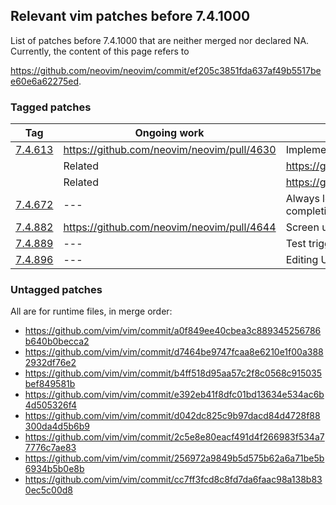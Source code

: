 ## Relevant vim patches before 7.4.1000

List of patches before 7.4.1000 that are neither merged nor declared NA. Currently, the content of this page refers to 

https://github.com/neovim/neovim/commit/ef205c3851fda637af49b5517bee60e6a62275ed.

### Tagged patches

|Tag|  Ongoing work| Comment|
|---|-------------|--------|
|[7.4.613](https://github.com/vim/vim/commit/70781ee)|https://github.com/neovim/neovim/pull/4630| Implement redrawtime for nfa engine|
|| Related|https://github.com/vim/vim/commit/7c29f38|
|| Related|https://github.com/vim/vim/commit/2a6fa56|
|[7.4.672](https://github.com/vim/vim/commit/b5971141dff0c69355fd64196fcc0d0d071d4c82)|---| Always look in current dir for shell completion|
|[7.4.882](https://github.com/vim/vim/commit/5f1fea28f5bc573e2430773c49e95ae1f9cc2a25)|https://github.com/neovim/neovim/pull/4644| Screen update @CTRL-C with compl-menu|
|[7.4.889](https://github.com/vim/vim/commit/74b738d414b2895b3365e26ae3b7792eb82ccf47)|---| Test triggering OptionSet from setwinvar|
|[7.4.896](https://github.com/vim/vim/commit/b4f6a46b01ed00b642a2271e9d1559e51ab0f2c4)|---| Editing URL & netrw|

### Untagged patches

All are for runtime files, in merge order:

* https://github.com/vim/vim/commit/a0f849ee40cbea3c889345256786b640b0becca2
* https://github.com/vim/vim/commit/d7464be9747fcaa8e6210e1f00a3882932df76e2
* https://github.com/vim/vim/commit/b4ff518d95aa57c2f8c0568c915035bef849581b
* https://github.com/vim/vim/commit/e392eb41f8dfc01bd13634e534ac6b4d505326f4
* https://github.com/vim/vim/commit/d042dc825c9b97dacd84d4728f88300da4d5b6b9
* https://github.com/vim/vim/commit/2c5e8e80eacf491d4f266983f534a77776c7ae83
* https://github.com/vim/vim/commit/256972a9849b5d575b62a6a71be5b6934b5b0e8b
* https://github.com/vim/vim/commit/cc7ff3fcd8c8fd7da6faac98a138b830ec5c00d8

